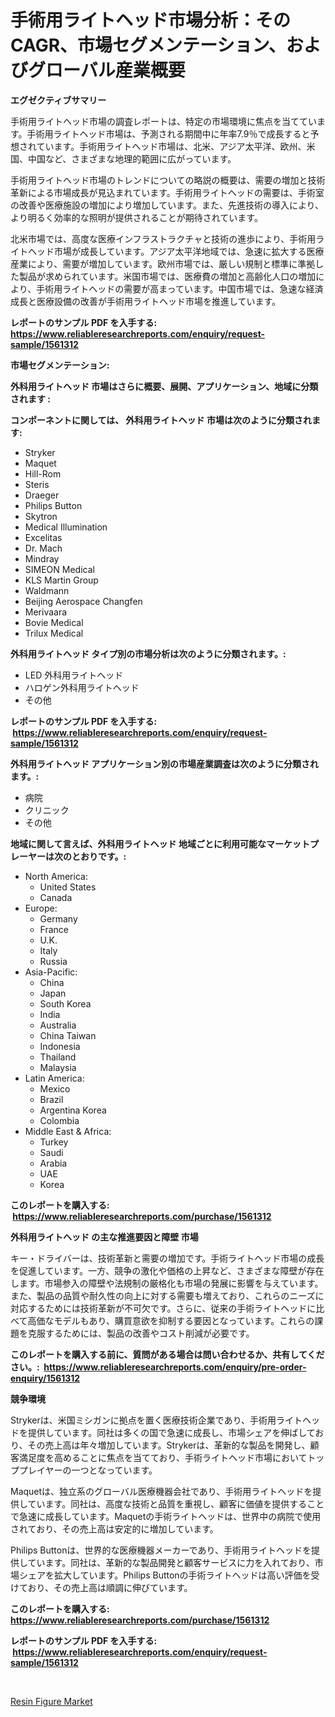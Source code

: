 <p><h1>手術用ライトヘッド市場分析：そのCAGR、市場セグメンテーション、およびグローバル産業概要</h1></p><p><strong>エグゼクティブサマリー</strong></p>
<p><p>手術用ライトヘッド市場の調査レポートは、特定の市場環境に焦点を当てています。手術用ライトヘッド市場は、予測される期間中に年率7.9％で成長すると予想されています。手術用ライトヘッド市場は、北米、アジア太平洋、欧州、米国、中国など、さまざまな地理的範囲に広がっています。</p><p>手術用ライトヘッド市場のトレンドについての略説の概要は、需要の増加と技術革新による市場成長が見込まれています。手術用ライトヘッドの需要は、手術室の改善や医療施設の増加により増加しています。また、先進技術の導入により、より明るく効率的な照明が提供されることが期待されています。</p><p>北米市場では、高度な医療インフラストラクチャと技術の進歩により、手術用ライトヘッド市場が成長しています。アジア太平洋地域では、急速に拡大する医療産業により、需要が増加しています。欧州市場では、厳しい規制と標準に準拠した製品が求められています。米国市場では、医療費の増加と高齢化人口の増加により、手術用ライトヘッドの需要が高まっています。中国市場では、急速な経済成長と医療設備の改善が手術用ライトヘッド市場を推進しています。</p></p>
<p><strong>レポートのサンプル PDF を入手する: <a href="https://www.reliableresearchreports.com/enquiry/request-sample/1561312">https://www.reliableresearchreports.com/enquiry/request-sample/1561312</a></strong></p>
<p><strong>市場セグメンテーション:</strong></p>
<p><strong> 外科用ライトヘッド 市場はさらに概要、展開、アプリケーション、地域に分類されます :</strong></p>
<p><strong>コンポーネントに関しては、 外科用ライトヘッド 市場は次のように分類されます: &nbsp;</strong></p>
<p><ul><li>Stryker</li><li>Maquet</li><li>Hill-Rom</li><li>Steris</li><li>Draeger</li><li>Philips Button</li><li>Skytron</li><li>Medical Illumination</li><li>Excelitas</li><li>Dr. Mach</li><li>Mindray</li><li>SIMEON Medical</li><li>KLS Martin Group</li><li>Waldmann</li><li>Beijing Aerospace Changfen</li><li>Merivaara</li><li>Bovie Medical</li><li>Trilux Medical</li></ul></p>
<p><strong> 外科用ライトヘッド タイプ別の市場分析は次のように分類されます。:</strong></p>
<p><ul><li>LED 外科用ライトヘッド</li><li>ハロゲン外科用ライトヘッド</li><li>その他</li></ul></p>
<p><strong>レポートのサンプル PDF を入手する: &nbsp;<a href="https://www.reliableresearchreports.com/enquiry/request-sample/1561312">https://www.reliableresearchreports.com/enquiry/request-sample/1561312</a></strong></p>
<p><strong> 外科用ライトヘッド アプリケーション別の市場産業調査は次のように分類されます。:</strong></p>
<p><ul><li>病院</li><li>クリニック</li><li>その他</li></ul></p>
<p><strong>地域に関して言えば、外科用ライトヘッド 地域ごとに利用可能なマーケットプレーヤーは次のとおりです。:</strong></p>
<p><ul>
    <li>
        North America:
        <ul>
            <li>United States</li>
            <li>Canada</li>
        </ul>
    </li>
    <li>
        Europe:
        <ul>
            <li>Germany</li>
            <li>France</li>
            <li>U.K.</li>
            <li>Italy</li>
            <li>Russia</li>
        </ul>
    </li>
    <li>
        Asia-Pacific:
        <ul>
            <li>China</li>
            <li>Japan</li>
            <li>South Korea</li>
            <li>India</li>
            <li>Australia</li>
            <li>China Taiwan</li>
            <li>Indonesia</li>
            <li>Thailand</li>
            <li>Malaysia</li>
        </ul>
    </li>
    <li>
        Latin America:
        <ul>
            <li>Mexico</li>
            <li>Brazil</li>
            <li>Argentina Korea</li>
            <li>Colombia</li>
        </ul>
    </li>
    <li>
        Middle East & Africa:
        <ul>
            <li>Turkey</li>
            <li>Saudi</li>
            <li>Arabia</li>
            <li>UAE</li>
            <li>Korea</li>
        </ul>
    </li>
    </ul></p>
<p><strong>このレポートを購入する: &nbsp;<a href="https://www.reliableresearchreports.com/purchase/1561312">https://www.reliableresearchreports.com/purchase/1561312</a></strong></p>
<p><strong>外科用ライトヘッド の主な推進要因と障壁 市場</strong></p>
<p><p>キー・ドライバーは、技術革新と需要の増加です。手術ライトヘッド市場の成長を促進しています。一方、競争の激化や価格の上昇など、さまざまな障壁が存在します。市場参入の障壁や法規制の厳格化も市場の発展に影響を与えています。また、製品の品質や耐久性の向上に対する需要も増えており、これらのニーズに対応するためには技術革新が不可欠です。さらに、従来の手術ライトヘッドに比べて高価なモデルもあり、購買意欲を抑制する要因となっています。これらの課題を克服するためには、製品の改善やコスト削減が必要です。</p></p>
<p><strong>このレポートを購入する前に、質問がある場合は問い合わせるか、共有してください。:&nbsp; <a href="https://www.reliableresearchreports.com/enquiry/pre-order-enquiry/1561312">https://www.reliableresearchreports.com/enquiry/pre-order-enquiry/1561312</a></strong></p>
<p><strong>競争環境</strong></p>
<p><p>Strykerは、米国ミシガンに拠点を置く医療技術企業であり、手術用ライトヘッドを提供しています。同社は多くの国で急速に成長し、市場シェアを伸ばしており、その売上高は年々増加しています。Strykerは、革新的な製品を開発し、顧客満足度を高めることに焦点を当てており、手術ライトヘッド市場においてトッププレイヤーの一つとなっています。</p><p>Maquetは、独立系のグローバル医療機器会社であり、手術用ライトヘッドを提供しています。同社は、高度な技術と品質を重視し、顧客に価値を提供することで急速に成長しています。Maquetの手術ライトヘッドは、世界中の病院で使用されており、その売上高は安定的に増加しています。</p><p>Philips Buttonは、世界的な医療機器メーカーであり、手術用ライトヘッドを提供しています。同社は、革新的な製品開発と顧客サービスに力を入れており、市場シェアを拡大しています。Philips Buttonの手術ライトヘッドは高い評価を受けており、その売上高は順調に伸びています。</p></p>
<p><strong>このレポートを購入する: &nbsp; <a href="https://www.reliableresearchreports.com/purchase/1561312">https://www.reliableresearchreports.com/purchase/1561312</a></strong></p>
<p><strong>レポートのサンプル PDF を入手する: &nbsp;<a href="https://www.reliableresearchreports.com/enquiry/request-sample/1561312">https://www.reliableresearchreports.com/enquiry/request-sample/1561312</a></strong><strong></strong></p>
<p>&nbsp;</p>
<p><p><a href="https://github.com/AKSHATREPORTPRIME/Market-Research-Report-List-3/blob/main/resin-figure-market.md">Resin Figure Market</a></p></p>